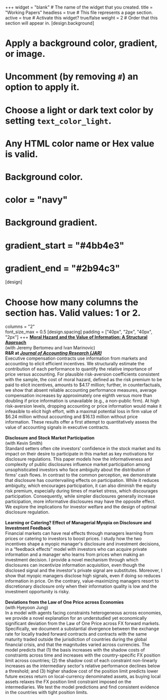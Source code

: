+++
widget = "blank"  # The name of the widget that you created.
title = "Working Papers"
headless = true  # This file represents a page section.
active = true  # Activate this widget? true/false
weight = 2  # Order that this section will appear in.
[design.background]
  # Apply a background color, gradient, or image.
  #   Uncomment (by removing `#`) an option to apply it.
  #   Choose a light or dark text color by setting `text_color_light`.
  #   Any HTML color name or Hex value is valid.

  # Background color.
  # color = "navy"
  
  # Background gradient.
  # gradient_start = "#4bb4e3"
  # gradient_end = "#2b94c3"
[design]
  # Choose how many columns the section has. Valid values: 1 or 2.
  columns = "2"  
  font_size_max = 0.5
[design.spacing]
  padding = ["40px", "2px", "40px", "2px"]
+++
[**Moral Hazard and the Value of Information: A Structural Approach**](https://papers.ssrn.com/sol3/papers.cfm?abstract_id=4291189)  
(with Jeremy Bertomeu and Ivan Marinovic)  
**R&R at <i><u>Journal of Accounting Research (JAR)</u></i>**  
Executive compensation contracts use information from markets and accounting to elicit efficient incentives. We structurally estimate the contribution of each performance to quantify the relative importance of price versus accounting. For plausible risk-aversion coefficients consistent with the sample, the cost of moral hazard, defined as the risk premium to be paid to elicit incentives, amounts to $4.17 million; further, in counterfactuals, we show that absent reliable accounting performance measures, average compensation increases by approximately one eighth versus more than doubling if price information is unavailable (e.g., a non-public firm). At high risk-aversion levels, dropping accounting or price information would make it infeasible to elicit high effort, with a maximal potential loss in firm value of $6.24 million without accounting and $16.13 million without price information. These results offer a first attempt to quantitatively assess the value of accounting signals in executive contracts.
<br/>  
**Disclosure and Stock Market Participation**  
(with Kevin Smith)  
Standard setters often cite investors’ confidence in the stock market and its impact on their desire to participate in this market as key motivations for disclosure regulations. This paper models how the informativeness and complexity of public disclosures influence market participation among unsophisticated investors who face ambiguity about the distribution of firms' cash flows. In contrast to the common perception, we demonstrate that disclosure has countervailing effects on participation. While it reduces ambiguity, which encourages participation, it can also diminish the equity risk premium, especially during times of market stress, which discourages participation. Consequently, while simpler disclosures generally increase participation, more informative disclosures may have the opposite effect. We explore the implications for investor welfare and the design of optimal disclosure regulation.
<br/>  
**Learning or Catering? Effect of Managerial Myopia on Disclosure and Investment Feedback**  
Financial markets can have real effects through managers learning from prices or catering to investors to boost prices. I study how the two incentives shape a myopic manager's disclosure and investment decisions, in a “feedback effects” model with investors who can acquire private information and a manager who learns from prices when making an investment decision. I provide a novel mechanism through which disclosures can incentivize information acquisition, even though the disclosed signal and the investor's private signal are substitutes. Moreover, I show that myopic managers disclose high signals, even if doing so reduces information in price. On the contrary, value-maximizing managers resort to discretionary disclosure only when their information quality is low and the investment opportunity is risky.
<br/>  
**Deviations from the Law of One Price across Economies**  
(with Hyeyoon Jung)  
In a model with agents facing constraints heterogeneous across economies, we provide a novel explanation for an understudied yet economically significant deviation from the Law of One Price across FX forward markets. Specifically, we document a substantial divergence between the exchange rate for locally traded forward contracts and contracts with the same maturity traded outside the jurisdiction of countries during the global financial crisis, and that the magnitudes varied across currencies. The model predicts that (1) the basis increases with the shadow costs of constraints across time and increases with the country-specific FX position limit across countries;  (2) the shadow cost of each constraint non-linearly increases as the intermediary sector's relative performance declines below a threshold; and (3) higher shadow cost of the position limit predicts lower future excess return on local-currency denominated assets, as buying local assets relaxes the FX position limit constraint imposed on the intermediaries. We test the model predictions and find consistent evidence in the countries with tight position limits.
<br/>  
